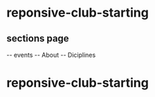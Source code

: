 # reponsive-club-starting

## sections page
-- events
-- About
-- Diciplines
# reponsive-club-starting
